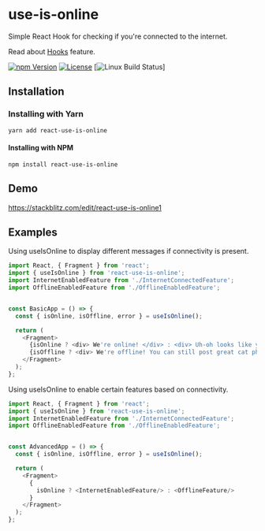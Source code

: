 # use-is-online

Simple React Hook for checking if you're connected to the internet.

Read about [Hooks](https://reactjs.org/docs/hooks-intro.html) feature.


[![npm Version](https://img.shields.io/npm/v/react-use-is-online.svg)](https://www.npmjs.com/package/react-use-is-online) [![License](https://img.shields.io/npm/l/react-use-is-online.svg)](https://www.npmjs.com/package/react-use-is-online) [![Linux Build Status](https://travis-ci.com/cacheflow/react-use-is-online.svg?branch=master)]


## Installation

### Installing with Yarn 
```
yarn add react-use-is-online
```

#### Installing with NPM 

```
npm install react-use-is-online 
```


## Demo 
https://stackblitz.com/edit/react-use-is-online1

## Examples

Using useIsOnline to display different messages if connectivity is present. 

```javascript
import React, { Fragment } from 'react';
import { useIsOnline } from 'react-use-is-online';
import InternetEnabledFeature from './InternetConnectedFeature';
import OfflineEnabledFeature from './OfflineEnabledFeature';


const BasicApp = () => {
  const { isOnline, isOffline, error } = useIsOnline();

  return (
    <Fragment>
      {isOnline ? <div> We're online! </div> : <div> Uh-oh looks like you should connect to the internet </div>}
      {isOffline ? <div> We're offline! You can still post great cat photos! </div> : <div> We're not online. </div>}
    </Fragment>
  );
};
```

Using useIsOnline to enable certain features based on connectivity.


```javascript
import React, { Fragment } from 'react';
import { useIsOnline } from 'react-use-is-online';
import InternetEnabledFeature from './InternetConnectedFeature';
import OfflineEnabledFeature from './OfflineEnabledFeature';


const AdvancedApp = () => {
  const { isOnline, isOffline, error } = useIsOnline();

  return (
    <Fragment>
      {
        isOnline ? <InternetEnabledFeature/> : <OfflineFeature/>
      }
    </Fragment>
  );
};
```


